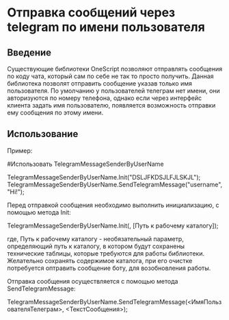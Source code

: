 # Отправка сообщений через telegram по имени пользователя  

## Введение

Существующие библиотеки OneScript позволяют отправлять сообщения по коду чата, который сам по себе не так то просто получить. Данная библиотека позволят отправить сообщение указав только имя пользователя.
По умолчанию у пользователей телеграм нет имени, они авторизуются по номеру телефона, однако если через интерфейс клиента задать имя пользователю, появляется возможность отправки ему сообщения по этому имени.

## Использование


Пример:

#Использовать TelegramMessageSenderByUserName

TelegramMessageSenderByUserName.Init("DSLJFKDSJLFJLSKJL");
TelegramMessageSenderByUserName.SendTelegramMessage("username", "Hi!");


Перед отправкой сообщения необходимо выполнить инициализацию, с помощью метода Init:

TelegramMessageSenderByUserName.Init(<BotToken>, [Путь к рабочему каталогу]);

где, Путь к рабочему каталогу - необязательный параметр, определяющий путь к каталогу, в котором будут сохранены технические таблицы, которые требуются для работы библиотеки. Желательно сохранять содержимое каталога, при его очистке потребуется оптравить сообщение боту, для возобновления работы.

Отправка сообщения осуществляется с помощью метода SendTelegramMessage:

TelegramMessageSenderByUserName.SendTelegramMessage(<ИмяПользователяТелеграм>, <ТекстСообщения>);